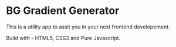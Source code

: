 <h1>BG Gradient Generator</h1>
This is a utility app to assit you in your next frontend developement.

Build with - HTML5, CSS3 and Pure Javascript.
